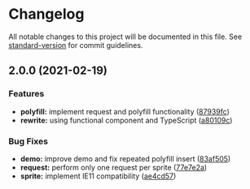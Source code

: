# Changelog

All notable changes to this project will be documented in this file. See [standard-version](https://github.com/conventional-changelog/standard-version) for commit guidelines.

## 2.0.0 (2021-02-19)


### Features

* **polyfill:** implement request and polyfill functionality ([87939fc](https://github.com/tobua/react-sprite/commit/87939fcc95bb35d3060691c8ab94bcc62ddc729d))
* **rewrite:** using functional component and TypeScript ([a80109c](https://github.com/tobua/react-sprite/commit/a80109c9803b90b918828762d9523ba099df3f7f))


### Bug Fixes

* **demo:** improve demo and fix repeated polyfill insert ([83af505](https://github.com/tobua/react-sprite/commit/83af505561fbf0a56010bce290f4f2588b9d7245))
* **request:** perform only one request per sprite ([77e7e2a](https://github.com/tobua/react-sprite/commit/77e7e2a2c3efdaf3aa2b29cc6cf414522f14ea13))
* **sprite:** implement IE11 compatibility ([ae4cd57](https://github.com/tobua/react-sprite/commit/ae4cd574c928d22d7a226159bbcf1e71b3a5268f))
